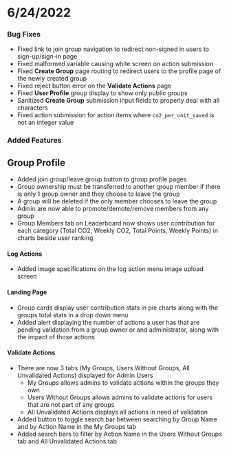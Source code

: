 # 6/24/2022

### Bug Fixes

- Fixed link to join group navigation to redirect non-signed in users to sign-up/sign-in page
- Fixed malformed variable causing white screen on action submission
- Fixed **Create Group** page routing to redirect users to the profile page of the newly created group
- Fixed reject button error on the **Validate Actions** page
- Fixed **User Profile** group display to show only public groups
- Sanitized **Create Group** submission input fields to properly deal with all characters
- Fixed action submission for action items where `co2_per_unit_saved` is not an integer value

### Added Features

## Group Profile

- Added join group/leave group button to group profile pages
- Group ownership must be transferred to another group member if there is only 1 group owner and they choose to leave the group
- A group will be deleted if the only member chooses to leave the group
- Admin are now able to promote/demote/remove members from any group
- Group Members tab on Leaderboard now shows user contribution for each category (Total CO2, Weekly CO2, Total Points, Weekly Points) in charts beside user ranking

#### Log Actions

- Added image specifications on the log action menu image upload screen

#### Landing Page

- Group cards display user contribution stats in pie charts along with the groups total stats in a drop down menu
- Added alert displaying the number of actions a user has that are pending validation from a group owner or and administrator, along with the impact of those actions

#### Validate Actions

- There are now 3 tabs (My Groups, Users Without Groups, All Unvalidated Actions) displayed for Admin Users
  - My Groups allows admins to validate actions within the groups they own
  - Users Without Groups allows admins to validate actions for users that are not part of any groups
  - All Unvalidated Actions displays all actions in need of validation
- Added button to toggle search bar between searching by Group Name and by Action Name in the My Groups tab
- Added search bars to filter by Action Name in the Users Without Groups tab and All Unvalidated Actions tab
